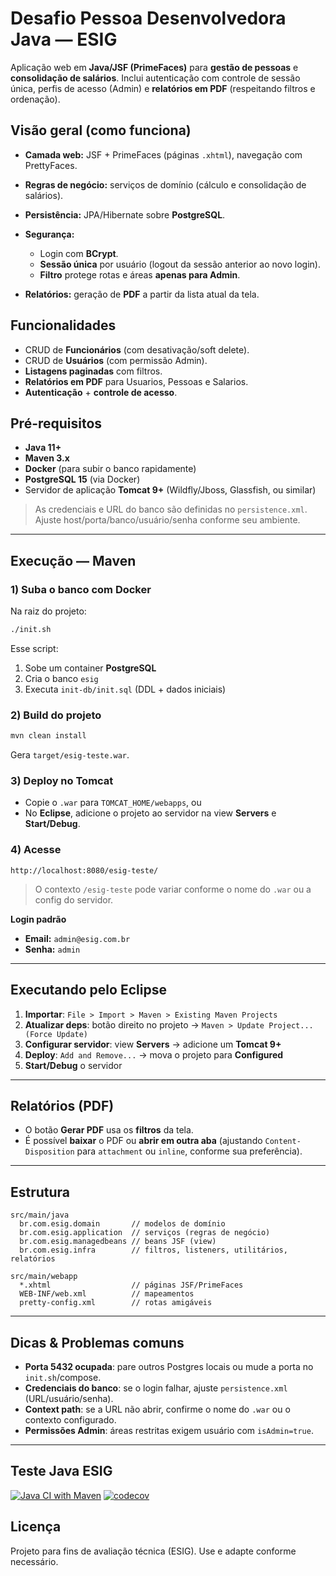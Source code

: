 # Desafio Pessoa Desenvolvedora Java — ESIG

Aplicação web em **Java/JSF (PrimeFaces)** para **gestão de pessoas** e **consolidação de salários**. Inclui autenticação com controle de sessão única, perfis de acesso (Admin) e **relatórios em PDF** (respeitando filtros e ordenação).

## Visão geral (como funciona)

* **Camada web:** JSF + PrimeFaces (páginas `.xhtml`), navegação com PrettyFaces.
* **Regras de negócio:** serviços de domínio (cálculo e consolidação de salários).
* **Persistência:** JPA/Hibernate sobre **PostgreSQL**.
* **Segurança:**

  * Login com **BCrypt**.
  * **Sessão única** por usuário (logout da sessão anterior ao novo login).
  * **Filtro** protege rotas e áreas **apenas para Admin**.
* **Relatórios:** geração de **PDF** a partir da lista atual da tela.

## Funcionalidades

* CRUD de **Funcionários** (com desativação/soft delete).
* CRUD de **Usuários** (com permissão Admin).
* **Listagens paginadas** com filtros.
* **Relatórios em PDF** para Usuarios, Pessoas e Salarios.
* **Autenticação** + **controle de acesso**.

## Pré-requisitos

* **Java 11+**
* **Maven 3.x**
* **Docker** (para subir o banco rapidamente)
* **PostgreSQL 15** (via Docker)
* Servidor de aplicação **Tomcat 9+** (Wildfly/Jboss, Glassfish, ou similar)

> As credenciais e URL do banco são definidas no `persistence.xml`. Ajuste host/porta/banco/usuário/senha conforme seu ambiente.

---

## Execução — Maven

### 1) Suba o banco com Docker

Na raiz do projeto:

```bash
./init.sh
```

Esse script:

1. Sobe um container **PostgreSQL**
2. Cria o banco `esig`
3. Executa `init-db/init.sql` (DDL + dados iniciais)

### 2) Build do projeto

```bash
mvn clean install
```

Gera `target/esig-teste.war`.

### 3) Deploy no Tomcat

* Copie o `.war` para `TOMCAT_HOME/webapps`, ou
* No **Eclipse**, adicione o projeto ao servidor na view **Servers** e **Start/Debug**.

### 4) Acesse

```
http://localhost:8080/esig-teste/
```

> O contexto `/esig-teste` pode variar conforme o nome do `.war` ou a config do servidor.

**Login padrão**

* **Email:** `admin@esig.com.br`
* **Senha:** `admin`

---

## Executando pelo Eclipse

1. **Importar**: `File > Import > Maven > Existing Maven Projects`
2. **Atualizar deps**: botão direito no projeto → `Maven > Update Project... (Force Update)`
3. **Configurar servidor**: view **Servers** → adicione um **Tomcat 9+**
4. **Deploy**: `Add and Remove...` → mova o projeto para **Configured**
5. **Start/Debug** o servidor

---

## Relatórios (PDF)

* O botão **Gerar PDF** usa os **filtros** da tela.
* É possível **baixar** o PDF ou **abrir em outra aba** (ajustando `Content-Disposition` para `attachment` ou `inline`, conforme sua preferência).

---

## Estrutura

```
src/main/java
  br.com.esig.domain       // modelos de domínio
  br.com.esig.application  // serviços (regras de negócio)
  br.com.esig.managedbeans // beans JSF (view)
  br.com.esig.infra        // filtros, listeners, utilitários, relatórios

src/main/webapp
  *.xhtml                  // páginas JSF/PrimeFaces
  WEB-INF/web.xml          // mapeamentos
  pretty-config.xml        // rotas amigáveis
```

---

## Dicas & Problemas comuns

* **Porta 5432 ocupada**: pare outros Postgres locais ou mude a porta no `init.sh`/compose.
* **Credenciais do banco**: se o login falhar, ajuste `persistence.xml` (URL/usuário/senha).
* **Context path**: se a URL não abrir, confirme o nome do `.war` ou o contexto configurado.
* **Permissões Admin**: áreas restritas exigem usuário com `isAdmin=true`.

---

## Teste Java ESIG

[![Java CI with Maven](https://github.com/<SEU_USUARIO>/<SEU_REPOSITORIO>/actions/workflows/ci.yml/badge.svg)](https://github.com/<SEU_USUARIO>/<SEU_REPOSITORIO>/actions/workflows/ci.yml)
[![codecov](https://codecov.io/gh/<SEU_USUARIO>/<SEU_REPOSITORIO>/branch/main/graph/badge.svg?token=<SEU_TOKEN_CODECOV>)](https://codecov.io/gh/<SEU_USUARIO>/<SEU_REPOSITORIO>)


## Licença

Projeto para fins de avaliação técnica (ESIG). Use e adapte conforme necessário.

